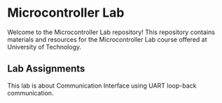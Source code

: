 # Microcontroller Lab

Welcome to the Microcontroller Lab repository! This repository contains materials and resources for the Microcontroller Lab course offered at University of Technology.

## Lab Assignments

This lab is about Communication Interface using UART loop-back communication.

